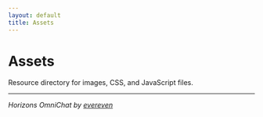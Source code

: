 ```yaml
---
layout: default
title: Assets
---
```


# Assets

Resource directory for images, CSS, and JavaScript files.

---
*Horizons OmniChat by [evereven](https://evereven.tech)*
